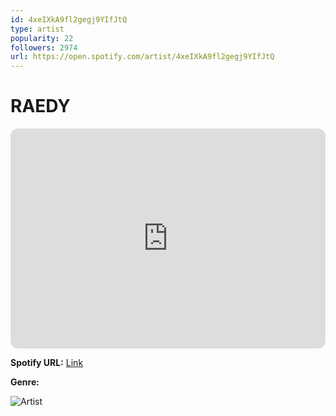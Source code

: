 ```yaml
---
id: 4xeIXkA9fl2gegj9YIfJtQ
type: artist
popularity: 22
followers: 2974
url: https://open.spotify.com/artist/4xeIXkA9fl2gegj9YIfJtQ
---
```

# RAEDY

<iframe style="border-radius:12px" src="https://open.spotify.com/embed/artist/4xeIXkA9fl2gegj9YIfJtQ" width="100%" height="352" frameBorder="0" allowfullscreen="" allow="autoplay; clipboard-write; encrypted-media; fullscreen; picture-in-picture" loading="lazy"></iframe>

**Spotify URL:** [Link](https://open.spotify.com/artist/4xeIXkA9fl2gegj9YIfJtQ)

**Genre:** 

![Artist](https://i.scdn.co/image/ab6761610000e5eb374fbec8e9f65f4d801a85fd)
